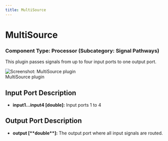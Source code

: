 ```yaml
---
title: MultiSource
---
```


# MultiSource

### Component Type: Processor (Subcategory: Signal Pathways)

This plugin passes signals from up to four input ports to one output port.

![Screenshot:
        MultiSource plugin](./img/MultiSource.jpg "Screenshot: MultiSource plugin")  
MultiSource plugin

## Input Port Description

- **input1...input4 \[double\]:** Input ports 1 to 4

## Output Port Description

- **output \[\*\***double\***\*\]:** The output port where all input signals are routed.
